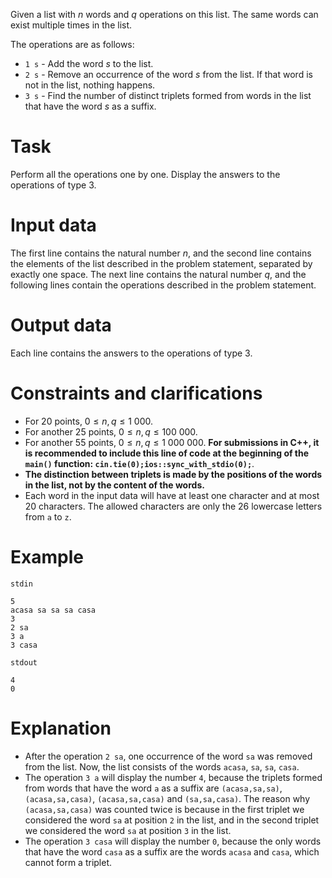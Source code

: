 Given a list with $n$ words and $q$ operations on this list. The same words can exist multiple times in the list.

The operations are as follows:
* `1 s` - Add the word $s$ to the list.
* `2 s` - Remove an occurrence of the word $s$ from the list. If that word is not in the list, nothing happens.
* `3 s` - Find the number of distinct triplets formed from words in the list that have the word $s$ as a suffix.

# Task
Perform all the operations one by one. Display the answers to the operations of type 3.

# Input data
The first line contains the natural number $n$, and the second line contains the elements of the list described in the problem statement, separated by exactly one space.
The next line contains the natural number $q$, and the following lines contain the operations described in the problem statement.

# Output data
Each line contains the answers to the operations of type 3.

# Constraints and clarifications
- For 20 points, $0 \leq n, q \leq 1\ 000$.
- For another 25 points, $0 \leq n, q \leq 100\ 000$.
- For another 55 points, $0 \leq n, q \leq 1\ 000\ 000$. **For submissions in C++, it is recommended to include this line of code at the beginning of the `main()` function: `cin.tie(0);ios::sync_with_stdio(0);`**.
- **The distinction between triplets is made by the positions of the words in the list, not by the content of the words.**
- Each word in the input data will have at least one character and at most 20 characters. The allowed characters are only the 26 lowercase letters from `a` to `z`.

# Example
`stdin`
```
5
acasa sa sa sa casa
3
2 sa
3 a
3 casa
```
`stdout`
```
4
0
```

# Explanation
- After the operation `2 sa`, one occurrence of the word `sa` was removed from the list. Now, the list consists of the words `acasa`, `sa`, `sa`, `casa`.
- The operation `3 a` will display the number `4`, because the triplets formed from words that have the word `a` as a suffix are `(acasa,sa,sa)`, `(acasa,sa,casa)`, `(acasa,sa,casa)` and `(sa,sa,casa)`. The reason why `(acasa,sa,casa)` was counted twice is because in the first triplet we considered the word `sa` at position `2` in the list, and in the second triplet we considered the word `sa` at position `3` in the list.
- The operation `3 casa` will display the number `0`, because the only words that have the word `casa` as a suffix are the words `acasa` and `casa`, which cannot form a triplet.